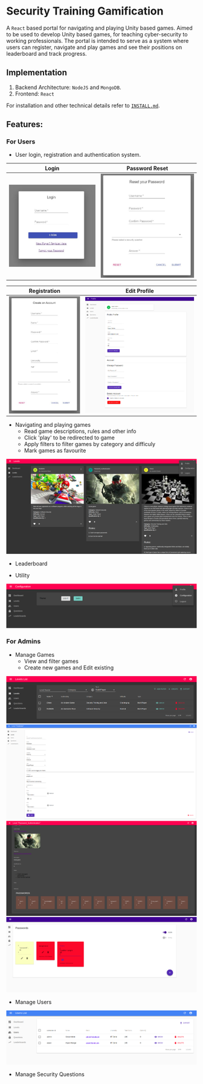 # Security Training Gamification

A `React` based portal for navigating and playing Unity based games. Aimed to be used to develop Unity based games, for teaching cyber-security to working professionals. The portal is intended to serve as a system where users can register, navigate and play games and see their positions on leaderboard and track progress.

## Implementation
1. Backend Architecture: `NodeJS` and `MongoDB`.
2. Frontend: `React`

For installation and other technical details refer to [`INSTALL.md`](INSTALL.md).

## Features:
### For Users
* User login, registration and authentication system.

Login             |  Password Reset
:-------------------------:|:-------------------------:
![login](imgs/login.JPG)  |  ![signup](imgs/forgot.JPG)

Registration             |  Edit Profile
:-------------------------:|:-------------------------:
![login](imgs/signup.JPG)  |  ![signup](imgs/edit_profile.png)

* Navigating and playing games
    * Read game descriptions, rules and other info
    * Click 'play' to be redirected to game
    * Apply filters to filter games by category and difficuly
    * Mark games as favourite

![play](imgs/play_dark.png)

* Leaderboard

* Utility

![theme](imgs/theme.png)

### For Admins
* Manage Games
    * View and filter games
    * Create new games and Edit existing

![admin level view](imgs/admin_level_view.png)
![level creation & edit](imgs/level_edit1.png)
![level edit](imgs/level_edit.png)
![level edit](imgs/edit_att.png)

* Manage Users

![level edit](imgs/admin_manage_users.png)

* Manage Security Questions